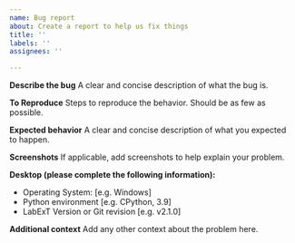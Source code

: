 ```yaml
---
name: Bug report
about: Create a report to help us fix things
title: ''
labels: ''
assignees: ''

---
```


**Describe the bug**
A clear and concise description of what the bug is.

**To Reproduce**
Steps to reproduce the behavior. Should be as few as possible.

**Expected behavior**
A clear and concise description of what you expected to happen.

**Screenshots**
If applicable, add screenshots to help explain your problem.

**Desktop (please complete the following information):**
 - Operating System: [e.g. Windows]
 - Python environment [e.g. CPython, 3.9]
 - LabExT Version or Git revision [e.g. v2.1.0]

**Additional context**
Add any other context about the problem here.
